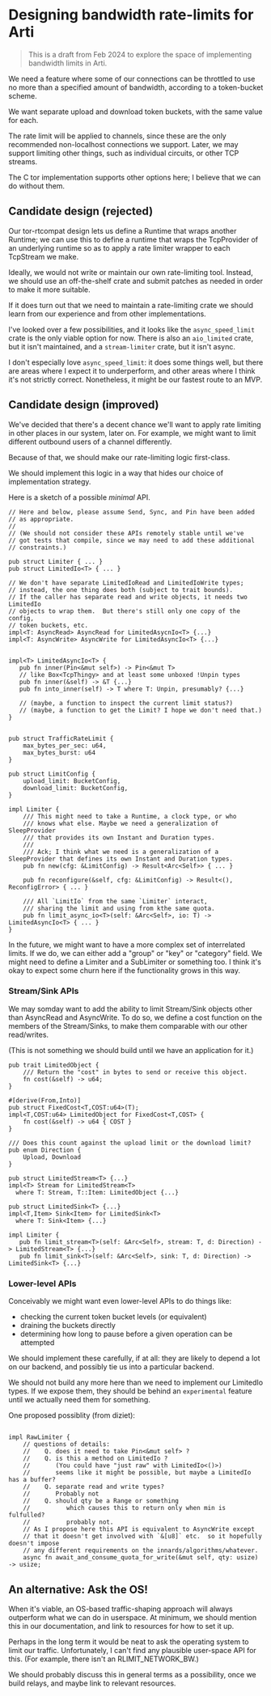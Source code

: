 # Designing bandwidth rate-limits for Arti

> This is a draft from Feb 2024 to explore the space
> of implementing bandwidth limits in Arti.


We need a feature where some of our connections can be throttled
to use no more than a specified amount of bandwidth,
according to a token-bucket scheme.

We want separate upload and download token buckets,
with the same value for each.

The rate limit will be applied to channels,
since these are the only recommended
non-localhost connections we support.
Later, we may support limiting other things,
such as individual circuits, or other TCP streams.

The C tor implementation supports other options here;
I believe that we can do without them.

## Candidate design (rejected)

Our tor-rtcompat design lets us define a Runtime
that wraps another Runtime;
we can use this to define a runtime that wraps
the TcpProvider of an underlying runtime
so as to apply a rate limiter wrapper
to each TcpStream we make.

Ideally, we would not write or maintain our own rate-limiting tool.
Instead, we should use an off-the-shelf crate
and submit patches as needed in order to make it more suitable.

If it does turn out that we need to maintain a rate-limiting crate
we should learn from our experience and from other implementations.

I've looked over a few possibilities,
and it looks like the `async_speed_limit` crate
is the only viable option for now.
There is also an `aio_limited` crate, but it isn't maintained,
and a `stream-limiter` crate, but it isn't async.

I don't especially love `async_speed_limit`:
it does some things well,
but there are areas where I expect it to underperform,
and other areas where I think it's not strictly correct.
Nonetheless, it might be our fastest route to an MVP.

## Candidate design (improved)


We've decided that there's a decent chance
we'll want to apply rate limiting
in other places in our system, later on.
For example, we might want
to limit different outbound users of a channel differently.

Because of that, we should make our rate-limiting logic first-class.

We should implement this logic in a way
that hides our choice of implementation strategy.

Here is a sketch of a possible _minimal_ API.

```
// Here and below, please assume Send, Sync, and Pin have been added
// as appropriate.
//
// (We should not consider these APIs remotely stable until we've
// got tests that compile, since we may need to add these additional
// constraints.)

pub struct Limiter { ... }
pub struct LimitedIo<T> { ... }

// We don't have separate LimitedIoRead and LimitedIoWrite types;
// instead, the one thing does both (subject to trait bounds).
// If the caller has separate read and write objects, it needs two LimitedIo
// objects to wrap them.  But there's still only one copy of the config,
// token buckets, etc.
impl<T: AsyncRead> AsyncRead for LimitedAsycnIo<T> {...}
impl<T: AsyncWrite> AsyncWrite for LimitedAsyncIo<T> {...}


impl<T> LimitedAsyncIo<T> {
   pub fn inner(Pin<&mut self>) -> Pin<&mut T>
   // like Box<TcpThingy> and at least some unboxed !Unpin types
   pub fn inner(&self) -> &T {...}
   pub fn into_inner(self) -> T where T: Unpin, presumably? {...}

   // (maybe, a function to inspect the current limit status?)
   // (maybe, a function to get the Limit? I hope we don't need that.)
}


pub struct TrafficRateLimit {
    max_bytes_per_sec: u64,
    max_bytes_burst: u64
}

pub struct LimitConfig {
    upload_limit: BucketConfig,
    download_limit: BucketConfig,
}

impl Limiter {
    /// This might need to take a Runtime, a clock type, or who
    /// knows what else. Maybe we need a generalization of SleepProvider
    /// that provides its own Instant and Duration types.
    ///
    /// Ack; I think what we need is a generalization of a SleepProvider that defines its own Instant and Duration types.
    pub fn new(cfg: &LimitConfig) -> Result<Arc<Self>> { ... }

    pub fn reconfigure(&self, cfg: &LimitConfig) -> Result<(), ReconfigError> { ... }

    /// All `LimitIo` from the same `Limiter` interact,
    /// sharing the limit and using from kthe same quota.
    pub fn limit_async_io<T>(self: &Arc<Self>, io: T) -> LimitedAsyncIo<T> { ... }
}
```


In the future, we might want to have a more complex set of
interrelated limits.  If we do, we can either add a "group" or "key"
or "category" field.  We might need to define a Limiter and a
SubLimiter or something too.  I think it's okay to expect some churn
here if the functionality grows in this way.


### Stream/Sink APIs

We may somday want to add the ability to limit Stream/Sink objects
other than AsyncRead and AsyncWrite.  To do so, we define a cost
function on the members of the Stream/Sinks, to make them
comparable with our other read/writes.

(This is not something we should build
until we have an application for it.)

```
pub trait LimitedObject {
    /// Return the "cost" in bytes to send or receive this object.
    fn cost(&self) -> u64;
}

#[derive(From,Into)]
pub struct FixedCost<T,COST:u64>(T);
impl<T,COST:u64> LimitedObject for FixedCost<T,COST> {
    fn cost(&self) -> u64 { COST }
}

/// Does this count against the upload limit or the download limit?
pub enum Direction {
    Upload, Download
}

pub struct LimitedStream<T> {...}
impl<T> Stream for LimitedStream<T>
  where T: Stream, T::Item: LimitedObject {...}

pub struct LimitedSink<T> {...}
impl<T,Item> Sink<Item> for LimitedSink<T>
  where T: Sink<Item> {...}

impl Limiter {
   pub fn limit_stream<T>(self: &Arc<Self>, stream: T, d: Direction) -> LimitedStream<T> {...}
   pub fn limit_sink<T>(self: &Arc<Self>, sink: T, d: Direction) -> LimitedSink<T> {...}
```


### Lower-level APIs


Conceivably we might want even lower-level APIs
to do things like:
 - checking the current token bucket levels (or equivalent)
 - draining the buckets directly
 - determining how long to pause before a given operation can be attempted

We should implement these carefully, if at all:
they are likely to depend a lot on our backend,
and possibly tie us into a particular backend.

We should not build any more here than we need
to implement our LimitedIo types.
If we expose them,
they should be behind an `experimental` feature
until we actually need them for something.

One proposed possiblity (from diziet):

```

impl RawLimiter {
    // questions of details:
    //    Q. does it need to take Pin<&mut self> ?
    //    Q. is this a method on LimitedIo ?
    //       (You could have "just raw" with LimitedIo<()>)
    //       seems like it might be possible, but maybe a LimitedIo has a buffer?
    //    Q. separate read and write types?
    //       Probably not
    //    Q. should qty be a Range or something
    //          which causes this to return only when min is fulfulled?
    //          probably not.
    // As I propose here this API is equivalent to AsyncWrite except
    // that it doesn't get involved with `&[u8]` etc.  so it hopefully doesn't impose
    // any different requirements on the innards/algorithms/whatever.
    async fn await_and_consume_quota_for_write(&mut self, qty: usize) -> usize;

```


## An alternative: Ask the OS!

When it's viable, an OS-based traffic-shaping approach
will always outperform what we can do in userspace.
At minimum, we should mention this in our documentation,
and link to resources for how to set it up.

Perhaps in the long term it would be neat
to ask the operating system to limit our traffic.
Unfortunately, I can't find any plausible user-space API
for this.
(For example, there isn't an RLIMIT_NETWORK_BW.)

We should probably discuss this in general terms
as a possibility,
once we build relays,
and maybe link to relevant resources.

